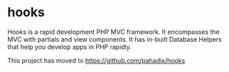 # hooks
 Hooks is a rapid development PHP MVC framework. It encompasses the MVC with partials and view components. It has in-built Database Helpers that help you develop apps in PHP rapidly.

This project has moved to https://github.com/pahadix/hooks
